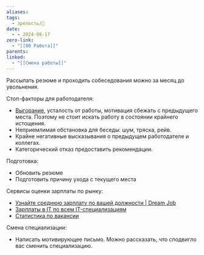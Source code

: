 ```yaml
---
aliases: 
tags:
  - зрелость/🌱
date:
  - - 2024-08-17
zero-link:
  - "[[00 Работа]]"
parents: 
linked:
  - "[[Смена работы]]"
---
```

Рассылать резюме и проходить собеседования можно за месяц до увольнения.

Стоп-факторы для работодателя:
- [Выгорание](Выгорание.md), усталость от работы, мотивация сбежать с предыдущего места. Поэтому не стоит искать работу в состоянии крайнего истощения.
- Неприемлимая обстановка для беседы: шум, тряска, рейв.
- Крайне негативные высказывания о предыдущем работодателе и коллегах.
- Категорический отказ предоставить рекомендации.

Подготовка:
- Обновить резюме
- Подготовить причину ухода с текущего места

Сервисы оценки зарплаты по рынку:
- [Узнайте среднюю зарплату по вашей должности | Dream Job](https://dreamjob.ru/salary)
- [Зарплаты в IT по всем IT-специализациям](https://career.habr.com/salaries)
- [Статистика по вакансии](https://spb.hh.ru/article/vacancy_summary)

Смена специализации:
- Написать мотивирующее письмо. Можно рассказать, что сподвигло вас сменить специализацию. 